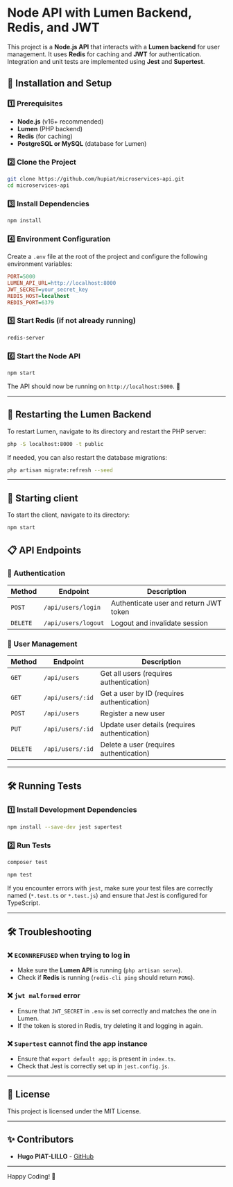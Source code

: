 # Node API with Lumen Backend, Redis, and JWT

This project is a **Node.js API** that interacts with a **Lumen backend** for user management. It uses **Redis** for caching and **JWT** for authentication. Integration and unit tests are implemented using **Jest** and **Supertest**.

## 🚀 Installation and Setup

### 1️⃣ Prerequisites

- **Node.js** (v16+ recommended)
- **Lumen** (PHP backend)
- **Redis** (for caching)
- **PostgreSQL or MySQL** (database for Lumen)

### 2️⃣ Clone the Project

```sh
git clone https://github.com/hupiat/microservices-api.git
cd microservices-api
```

### 3️⃣ Install Dependencies

```sh
npm install
```

### 4️⃣ Environment Configuration

Create a `.env` file at the root of the project and configure the following environment variables:

```ini
PORT=5000
LUMEN_API_URL=http://localhost:8000
JWT_SECRET=your_secret_key
REDIS_HOST=localhost
REDIS_PORT=6379
```

### 5️⃣ Start Redis (if not already running)

```sh
redis-server
```

### 6️⃣ Start the Node API

```sh
npm start
```

The API should now be running on `http://localhost:5000`. 🎉

---

## 🔄 Restarting the Lumen Backend

To restart Lumen, navigate to its directory and restart the PHP server:

```sh
php -S localhost:8000 -t public
```

If needed, you can also restart the database migrations:

```sh
php artisan migrate:refresh --seed
```

---

## 🔄 Starting client

To start the client, navigate to its directory:

```sh
npm start
```

## 📋 API Endpoints

### 🔐 Authentication

| Method   | Endpoint            | Description                            |
| -------- | ------------------- | -------------------------------------- |
| `POST`   | `/api/users/login`  | Authenticate user and return JWT token |
| `DELETE` | `/api/users/logout` | Logout and invalidate session          |

### 👥 User Management

| Method   | Endpoint         | Description                                   |
| -------- | ---------------- | --------------------------------------------- |
| `GET`    | `/api/users`     | Get all users (requires authentication)       |
| `GET`    | `/api/users/:id` | Get a user by ID (requires authentication)    |
| `POST`   | `/api/users`     | Register a new user                           |
| `PUT`    | `/api/users/:id` | Update user details (requires authentication) |
| `DELETE` | `/api/users/:id` | Delete a user (requires authentication)       |

---

## 🛠 Running Tests

### 1️⃣ Install Development Dependencies

```sh
npm install --save-dev jest supertest
```

### 2️⃣ Run Tests

```sh
composer test
```

```sh
npm test
```

If you encounter errors with `jest`, make sure your test files are correctly named (`*.test.ts` or `*.test.js`) and ensure that Jest is configured for TypeScript.

---

## 🛠 Troubleshooting

### ❌ `ECONNREFUSED` when trying to log in

- Make sure the **Lumen API** is running (`php artisan serve`).
- Check if **Redis** is running (`redis-cli ping` should return `PONG`).

### ❌ `jwt malformed` error

- Ensure that `JWT_SECRET` in `.env` is set correctly and matches the one in Lumen.
- If the token is stored in Redis, try deleting it and logging in again.

### ❌ `Supertest` cannot find the app instance

- Ensure that `export default app;` is present in `index.ts`.
- Check that Jest is correctly set up in `jest.config.js`.

---

## 📜 License

This project is licensed under the MIT License.

---

## ✨ Contributors

- **Hugo PIAT-LILLO** - [GitHub](https://github.com/hupiat)

---

Happy Coding! 🚀
